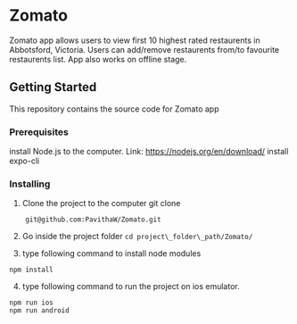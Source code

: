 # Zomato

Zomato app allows users to view first 10 highest rated restaurents in Abbotsford, Victoria. 
Users can add/remove restaurents from/to favourite restaurents list. App also works on offline stage.

## Getting Started

This repository contains the source code for Zomato app

### Prerequisites

install Node.js to the computer. Link: https://nodejs.org/en/download/
install expo-cli

### Installing

1.  Clone the project to the computer git clone
```
    git@github.com:PavithaW/Zomato.git
```
2.  Go inside the project folder `cd project\_folder\_path/Zomato/`

3.  type following command to install node modules 
```
npm install
```

4.  type following command to run the project on ios emulator. 
```
npm run ios
npm run android
```
